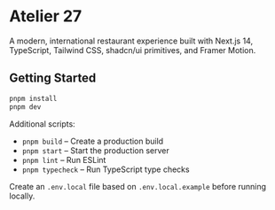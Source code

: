 # Atelier 27

A modern, international restaurant experience built with Next.js 14, TypeScript, Tailwind CSS, shadcn/ui primitives, and Framer Motion.

## Getting Started

```bash
pnpm install
pnpm dev
```

Additional scripts:

- `pnpm build` – Create a production build
- `pnpm start` – Start the production server
- `pnpm lint` – Run ESLint
- `pnpm typecheck` – Run TypeScript type checks

Create an `.env.local` file based on `.env.local.example` before running locally.
